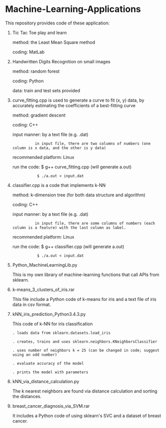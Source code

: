 # Machine-Learning-Applications

This repository provides code of these application:

1) Tic Tac Toe play and learn

   method: the Least Mean Square method
   
   coding: MatLab
   
2) Handwritten Digits Recognition on small images

   method: random forest
   
   coding: Python
   
   data:   train and test sets provided
   
3) curve_fitting.cpp is used to generate a curve to fit (x, y) data, by accurately estimating the coefficients of a best-fitting curve

   method: gradient descent
   
   coding: C++
   
   input manner: by a text file (e.g. .dat)
   
                 in input file, there are two columns of numbers (one column is x data, and the other is y data)
   
   recommended platform:  Linux
   
   run the code:  $ g++ curve_fitting.cpp  (will generate a.out)
   
                  $ ./a.out < input.dat

4) classifier.cpp is a code that implements k-NN 

   method: k-dimension tree (for both data structure and algorithm)
   
   coding: C++
   
   input manner: by a text file (e.g. .dat)
   
                 in input file, there are some columns of numbers (each column is a feature) with the last column as label.
   
   recommended platform:  Linux
   
   run the code:  $ g++ classifier.cpp  (will generate a.out)
   
                  $ ./a.out < input.dat

5) Python_MachineLearningLib.py

   This is my own library of machine-learning functions that call APIs from sklearn.

6) k-means_3_clusters_of_iris.rar

   This file include a Python code of k-means for iris and a text file of iris data in csv format.

7) kNN_iris_prediction_Python3.4.3.py

   This code of k-NN for iris classification 
   
       . loads data from sklearn.datasets.load_iris
       
       . creates, trains and uses sklearn.neighbors.KNeighborsClassifier
       
       . uses number of neighbors k = 25 (can be changed in code; suggest using an odd number)
       
       . evaluate accuracy of the model
       
       . prints the model with parameters

8) kNN_via_distance_calculation.py

   The k nearest neighbors are found via distance calculation and sorting the distances.

9) breast_cancer_diagnosis_via_SVM.rar

   It includes a Python code of using sklearn's SVC and a dataset of breast cancer.
